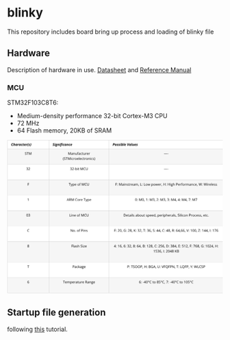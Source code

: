 # blinky

This repository includes board bring up process and loading of blinky file

## Hardware
Description of hardware in use. [Datasheet](Docs/Datasheet.pdf) and [Reference Manual](Doc/Reference-Manual.pdf)
### MCU
STM32F103C8T6: 

- Medium-density performance 32-bit Cortex-M3 CPU
- 72 MHz
- 64 Flash memory, 20KB of SRAM

![MCU-Naming](Docs/MCU-naming-convention.png)

## Startup file generation
following [this](https://www.youtube.com/watch?v=2Hm8eEHsgls&ab_channel=FastbitEmbeddedBrainAcademy) tutorial.